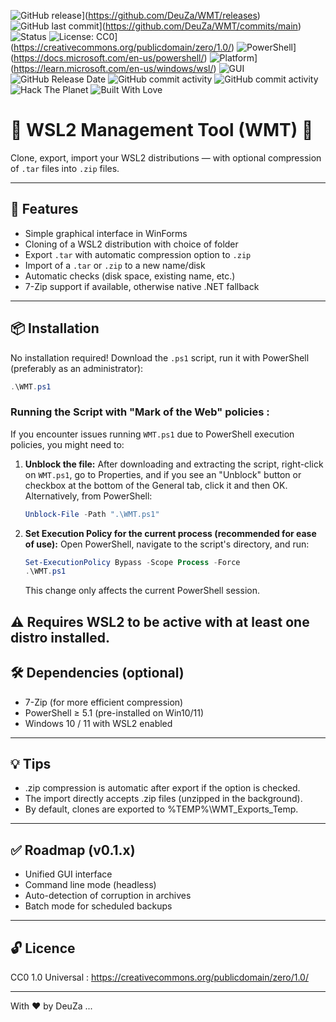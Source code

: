 ![GitHub release](https://img.shields.io/github/v/release/DeuZa/WMT?label=release&style=plastic)](https://github.com/DeuZa/WMT/releases)
![GitHub last commit](https://img.shields.io/github/last-commit/DeuZa/WMT?style=plastic)](https://github.com/DeuZa/WMT/commits/main)
![Status](https://img.shields.io/badge/stability-solid-green?style=plastic)
![License: CC0](https://img.shields.io/badge/license-CC0_1.0-lightgrey.svg?style=plastic)](https://creativecommons.org/publicdomain/zero/1.0/)
![PowerShell](https://img.shields.io/badge/PowerShell-5.1+-blue?style=plastic)](https://docs.microsoft.com/en-us/powershell/)
![Platform](https://img.shields.io/badge/Platform-Windows%2010%20%2F%2011%20WSL2-green?style=plastic)](https://learn.microsoft.com/en-us/windows/wsl/)
![GUI](https://img.shields.io/badge/UI-WinForms-7a7a7a?style=plastic)
![GitHub Release Date](https://img.shields.io/github/release-date/deuza/WMT)
![GitHub commit activity](https://img.shields.io/github/commit-activity/t/deuza/WMT)
![GitHub commit activity](https://img.shields.io/github/commit-activity/t/deuza/WMT)
![Hack The Planet](https://img.shields.io/badge/hack-the--planet-black?style=flat-square\&logo=gnu\&logoColor=white)
![Built With Love](https://img.shields.io/badge/built%20with-%E2%9D%A4%20by%20DeuZa-red?style=plastic)

# 🐧 WSL2 Management Tool (WMT) 🐧

Clone, export, import your WSL2 distributions — with optional compression of `.tar` files into `.zip` files.

---

## 🚀 Features

- Simple graphical interface in WinForms
- Cloning of a WSL2 distribution with choice of folder
- Export `.tar` with automatic compression option to `.zip`
- Import of a `.tar` or `.zip` to a new name/disk
- Automatic checks (disk space, existing name, etc.)
- 7-Zip support if available, otherwise native .NET fallback

---

## 📦 Installation

No installation required! Download the `.ps1` script, run it with PowerShell (preferably as an administrator):

```powershell
.\WMT.ps1
```

### Running the Script with "Mark of the Web" policies :

If you encounter issues running `WMT.ps1` due to PowerShell execution policies, you might need to:

1.  **Unblock the file:**
    After downloading and extracting the script, right-click on `WMT.ps1`, go to Properties, and if you see an "Unblock" button or checkbox at the bottom of the General tab, click it and then OK.
    Alternatively, from PowerShell:
    ```powershell
    Unblock-File -Path ".\WMT.ps1"
    ```

2.  **Set Execution Policy for the current process (recommended for ease of use):**
    Open PowerShell, navigate to the script's directory, and run:
    ```powershell
    Set-ExecutionPolicy Bypass -Scope Process -Force
    .\WMT.ps1
    ```
    This change only affects the current PowerShell session.

## ⚠️  Requires WSL2 to be active with at least one distro installed.

## 🛠️ Dependencies (optional)

- 7-Zip (for more efficient compression)
- PowerShell ≥ 5.1 (pre-installed on Win10/11)
- Windows 10 / 11 with WSL2 enabled

---

## 💡 Tips

- .zip compression is automatic after export if the option is checked.
- The import directly accepts .zip files (unzipped in the background).
- By default, clones are exported to %TEMP%\WMT_Exports_Temp.

---

## ✅ Roadmap (v0.1.x)

-  Unified GUI interface
-  Command line mode (headless)
-  Auto-detection of corruption in archives
-  Batch mode for scheduled backups

---

## 🔓 Licence

CC0 1.0 Universal :
https://creativecommons.org/publicdomain/zero/1.0/

---

With ❤️  by  DeuZa ...
